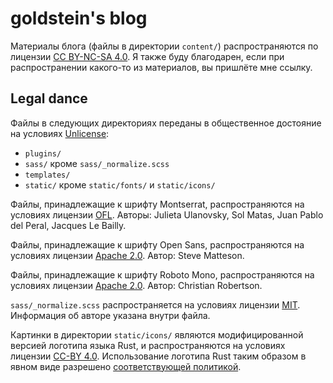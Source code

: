 # goldstein's blog

Материалы блога (файлы в директории `content/`) распространяются по лицензии [CC BY-NC-SA 4.0].
Я также буду благодарен, если при распространении какого-то из материалов, вы пришлёте мне ссылку.

## Legal dance

Файлы в следующих директориях переданы в общественное достояние на условиях [Unlicense]:

* `plugins/`
* `sass/` кроме `sass/_normalize.scss`
* `templates/`
* `static/` кроме `static/fonts/` и `static/icons/`

Файлы, принадлежащие к шрифту Montserrat, распространяются на условиях лицензии [OFL].
Авторы: Julieta Ulanovsky, Sol Matas, Juan Pablo del Peral, Jacques Le Bailly.

Файлы, принадлежащие к шрифту Open Sans, распространяются на условиях лицензии [Apache 2.0].
Автор: Steve Matteson.

Файлы, принадлежащие к шрифту Roboto Mono, распространяются на условиях лицензии [Apache 2.0].
Автор: Christian Robertson.

`sass/_normalize.scss` распространяется на условиях лицензии [MIT]. Информация об авторе указана
внутри файла.

Картинки в директории `static/icons/` являются модифицированной версией логотипа языка Rust,
и распространяются на условиях лицензии [CC-BY 4.0]. Использование логотипа Rust таким образом
в явном виде разрешено [соответствующей политикой][rust-trademark-policy].

[CC BY-NC-SA 4.0]: https://creativecommons.org/licenses/by-nc-sa/4.0/
[Unlicense]: https://unlicense.org
[OFL]: https://scripts.sil.org/cms/scripts/page.php?site_id=nrsi&id=OFL
[Apache 2.0]: http://www.apache.org/licenses/LICENSE-2.0
[MIT]: https://opensource.org/licenses/MIT
[CC-BY 4.0]: https://creativecommons.org/licenses/by/4.0/
[rust-trademark-policy]: https://www.rust-lang.org/policies/media-guide
